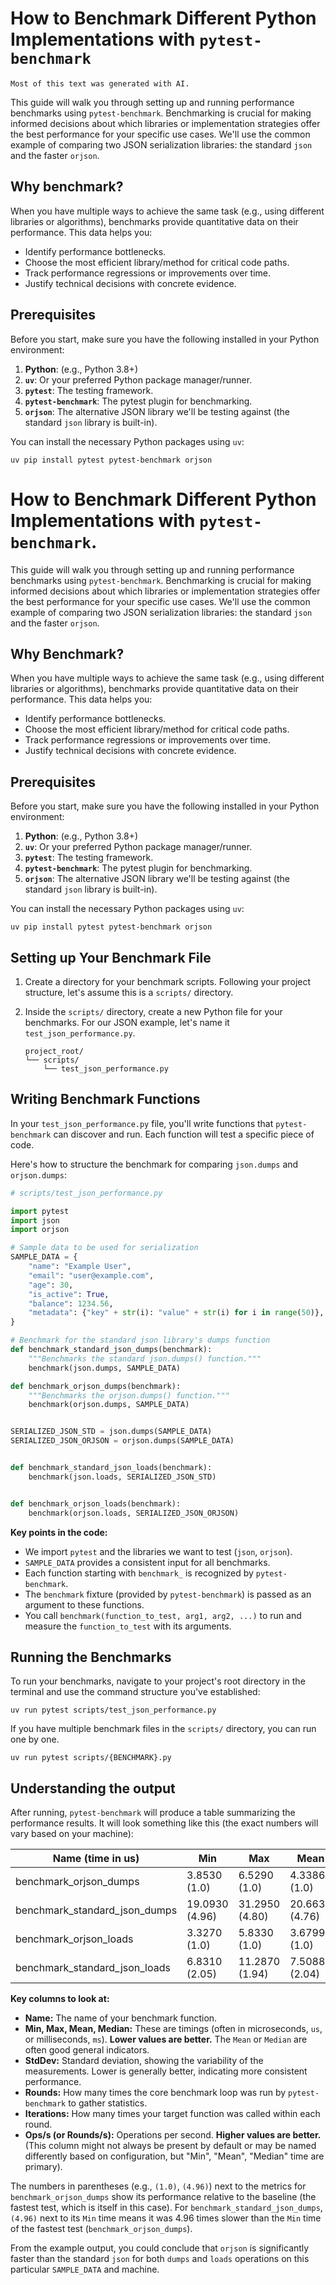# How to Benchmark Different Python Implementations with `pytest-benchmark`

```{note}
Most of this text was generated with AI.
```

This guide will walk you through setting up and running performance benchmarks
using `pytest-benchmark`. Benchmarking is crucial for making informed decisions
about which libraries or implementation strategies offer the best performance
for your specific use cases. We'll use the common example of comparing two JSON
serialization libraries: the standard `json` and the faster `orjson`.

## Why benchmark?

When you have multiple ways to achieve the same task (e.g., using different
libraries or algorithms), benchmarks provide quantitative data on their
performance. This data helps you:

- Identify performance bottlenecks.
- Choose the most efficient library/method for critical code paths.
- Track performance regressions or improvements over time.
- Justify technical decisions with concrete evidence.

## Prerequisites

Before you start, make sure you have the following installed in your Python environment:

1.  **Python**: (e.g., Python 3.8+)
2.  **`uv`**: Or your preferred Python package manager/runner.
3.  **`pytest`**: The testing framework.
4.  **`pytest-benchmark`**: The pytest plugin for benchmarking.
5.  **`orjson`**: The alternative JSON library we'll be testing against (the
    standard `json` library is built-in).

You can install the necessary Python packages using `uv`:

```console
uv pip install pytest pytest-benchmark orjson
```

# How to Benchmark Different Python Implementations with `pytest-benchmark`.

This guide will walk you through setting up and running performance benchmarks
using `pytest-benchmark`. Benchmarking is crucial for making informed decisions
about which libraries or implementation strategies offer the best performance
for your specific use cases. We'll use the common example of comparing two JSON
serialization libraries: the standard `json` and the faster `orjson`.

## Why Benchmark?

When you have multiple ways to achieve the same task (e.g., using different
libraries or algorithms), benchmarks provide quantitative data on their
performance. This data helps you:

- Identify performance bottlenecks.
- Choose the most efficient library/method for critical code paths.
- Track performance regressions or improvements over time.
- Justify technical decisions with concrete evidence.

## Prerequisites

Before you start, make sure you have the following installed in your Python environment:

1.  **Python**: (e.g., Python 3.8+)
2.  **`uv`**: Or your preferred Python package manager/runner.
3.  **`pytest`**: The testing framework.
4.  **`pytest-benchmark`**: The pytest plugin for benchmarking.
5.  **`orjson`**: The alternative JSON library we'll be testing against (the
    standard `json` library is built-in).

You can install the necessary Python packages using `uv`:

```console
uv pip install pytest pytest-benchmark orjson
```

## Setting up Your Benchmark File

1.  Create a directory for your benchmark scripts. Following your project
    structure, let's assume this is a `scripts/` directory.
2.  Inside the `scripts/` directory, create a new Python file for your
    benchmarks. For our JSON example, let's name it `test_json_performance.py`.

    ```
    project_root/
    └── scripts/
        └── test_json_performance.py
    ```

## Writing Benchmark Functions

In your `test_json_performance.py` file, you'll write functions that
`pytest-benchmark` can discover and run. Each function will test a specific
piece of code.

Here's how to structure the benchmark for comparing `json.dumps` and `orjson.dumps`:

```python
# scripts/test_json_performance.py

import pytest
import json
import orjson

# Sample data to be used for serialization
SAMPLE_DATA = {
    "name": "Example User",
    "email": "user@example.com",
    "age": 30,
    "is_active": True,
    "balance": 1234.56,
    "metadata": {"key" + str(i): "value" + str(i) for i in range(50)},
}

# Benchmark for the standard json library's dumps function
def benchmark_standard_json_dumps(benchmark):
    """Benchmarks the standard json.dumps() function."""
    benchmark(json.dumps, SAMPLE_DATA)

def benchmark_orjson_dumps(benchmark):
    """Benchmarks the orjson.dumps() function."""
    benchmark(orjson.dumps, SAMPLE_DATA)


SERIALIZED_JSON_STD = json.dumps(SAMPLE_DATA)
SERIALIZED_JSON_ORJSON = orjson.dumps(SAMPLE_DATA)


def benchmark_standard_json_loads(benchmark):
    benchmark(json.loads, SERIALIZED_JSON_STD)


def benchmark_orjson_loads(benchmark):
    benchmark(orjson.loads, SERIALIZED_JSON_ORJSON)

```

**Key points in the code:**

- We import `pytest` and the libraries we want to test (`json`, `orjson`).
- `SAMPLE_DATA` provides a consistent input for all benchmarks.
- Each function starting with `benchmark_` is recognized by `pytest-benchmark`.
- The `benchmark` fixture (provided by `pytest-benchmark`) is passed as an argument to these functions.
- You call `benchmark(function_to_test, arg1, arg2, ...)` to run and measure
  the `function_to_test` with its arguments.

## Running the Benchmarks

To run your benchmarks, navigate to your project's root directory in the
terminal and use the command structure you've established:

```console
uv run pytest scripts/test_json_performance.py
```

If you have multiple benchmark files in the `scripts/` directory, you can run one by one.

```console
uv run pytest scripts/{BENCHMARK}.py
```

## Understanding the output

After running, `pytest-benchmark` will produce a table summarizing the
performance results. It will look something like this (the exact numbers will
vary based on your machine):

| Name (time in us)             | Min            | Max            | Mean           | StdDev        | Median         | IQR           | Outliers(\*) | Rounds | Iterations |
| ----------------------------- | -------------- | -------------- | -------------- | ------------- | -------------- | ------------- | ------------ | ------ | ---------- |
| benchmark_orjson_dumps        | 3.8530 (1.0)   | 6.5290 (1.0)   | 4.3386 (1.0)   | 0.3104 (1.0)  | 4.2600 (1.0)   | 0.3045 (1.0)  | 64;95        | 22893  | 1          |
| benchmark_standard_json_dumps | 19.0930 (4.96) | 31.2950 (4.80) | 20.6635 (4.76) | 1.6072 (5.18) | 20.2170 (4.75) | 1.4480 (4.75) | 72;165       | 4633   | 1          |
| benchmark_orjson_loads        | 3.3270 (1.0)   | 5.8330 (1.0)   | 3.6799 (1.0)   | 0.3019 (1.0)  | 3.6020 (1.0)   | 0.2660 (1.0)  | 101;111      | 26329  | 1          |
| benchmark_standard_json_loads | 6.8310 (2.05)  | 11.2870 (1.94) | 7.5088 (2.04)  | 0.7889 (2.61) | 7.2790 (2.02)  | 0.6900 (2.59) | 84;116       | 12691  | 1          |

**Key columns to look at:**

- **Name:** The name of your benchmark function.
- **Min, Max, Mean, Median:** These are timings (often in microseconds, `us`,
  or milliseconds, `ms`). **Lower values are better.** The `Mean` or `Median` are
  often good general indicators.
- **StdDev:** Standard deviation, showing the variability of the measurements.
  Lower is generally better, indicating more consistent performance.
- **Rounds:** How many times the core benchmark loop was run by
  `pytest-benchmark` to gather statistics.
- **Iterations:** How many times your target function was called within each
  round.
- **Ops/s (or Rounds/s):** Operations per second. **Higher values are better.**
  (This column might not always be present by default or may be named differently
  based on configuration, but "Min", "Mean", "Median" time are primary).

The numbers in parentheses (e.g., `(1.0)`, `(4.96)`) next to the metrics for
`benchmark_orjson_dumps` show its performance relative to the baseline (the
fastest test, which is itself in this case). For
`benchmark_standard_json_dumps`, `(4.96)` next to its `Min` time means it was
4.96 times slower than the `Min` time of the fastest test
(`benchmark_orjson_dumps`).

From the example output, you could conclude that `orjson` is significantly
faster than the standard `json` for both `dumps` and `loads` operations on this
particular `SAMPLE_DATA` and machine.
